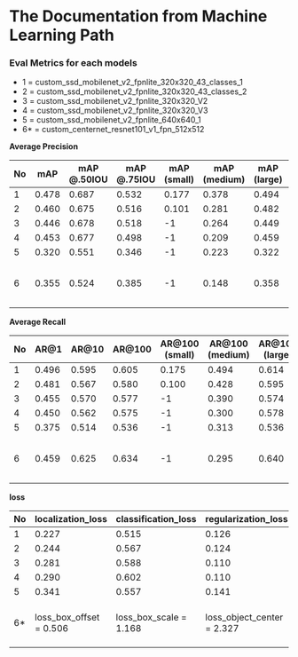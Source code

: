 # The Documentation from Machine Learning Path

### Eval Metrics for each models
- 1 = custom_ssd_mobilenet_v2_fpnlite_320x320_43_classes_1
- 2 = custom_ssd_mobilenet_v2_fpnlite_320x320_43_classes_2
- 3 = custom_ssd_mobilenet_v2_fpnlite_320x320_V2
- 4 = custom_ssd_mobilenet_v2_fpnlite_320x320_V3
- 5 = custom_ssd_mobilenet_v2_fpnlite_640x640_1
- 6* = custom_centernet_resnet101_v1_fpn_512x512


**Average Precision**

| No | mAP | mAP @.50IOU | mAP @.75IOU | mAP (small) | mAP (medium) | mAP (large) | steps | total_classes | 
| --- | --- | --- | --- | --- | --- | --- | --- | --- |
| 1 | 0.478 | 0.687 | 0.532 | 0.177 | 0.378 | 0.494 | 15000 | 43 |
| 2 | 0.460 | 0.675 | 0.516 | 0.101 | 0.281 | 0.482 | 15000 | 43 |
| 3 | 0.446 | 0.678 | 0.518 | -1 | 0.264 | 0.449 | 20000 | 21 |
| 4 | 0.453 | 0.677 | 0.498 | -1 | 0.209 | 0.459 | 15000 | 21 |
| 5 | 0.320 | 0.551 | 0.346 | -1 | 0.223 | 0.322 | 15000 | 21 |
| 6 | 0.355 | 0.524 | 0.385 | -1 | 0.148 | 0.358 | 4200 (initial steps 15000) | 21 |


**Average Recall**

| No | AR@1 | AR@10 | AR@100 | AR@100 (small) | AR@100 (medium) | AR@100 (large) | steps | total_classes |
| --- | --- | --- | --- | --- | --- | --- | --- | --- |
| 1 | 0.496 | 0.595 | 0.605 | 0.175 | 0.494 | 0.614 | 15000 | 43 |
| 2 | 0.481 | 0.567 | 0.580 | 0.100 | 0.428 | 0.595 | 15000 | 43 |
| 3 | 0.455 | 0.570 | 0.577 | -1| 0.390 | 0.574 | 20000 | 21 |
| 4 | 0.450 | 0.562 | 0.575 | -1| 0.300 | 0.578 | 15000 | 21 |
| 5 | 0.375 | 0.514 | 0.536 | -1| 0.313 | 0.536 | 15000 | 21 |
| 6 | 0.459 | 0.625 | 0.634 | -1| 0.295 | 0.640 | 4200 (initial steps 15000) | 21 |


**loss**

| No | localization_loss | classification_loss | regularization_loss | total_loss | steps | total_classes |
| --- | --- | --- | --- | --- | --- |  --- |
| 1 | 0.227 | 0.515 | 0.126 | 0.868 | 15000 | 43 |
| 2 | 0.244 | 0.567 | 0.124 | 0.936 | 15000 | 43 |
| 3 | 0.281 | 0.588 | 0.110 | 0.978 | 20000 | 21 |
| 4 | 0.290 | 0.602 | 0.110 | 1.001 | 15000 | 21 |
| 5 | 0.341 | 0.557 | 0.141 | 1.039 | 15000 | 21 |
| 6* | loss_box_offset = 0.506 | loss_box_scale = 1.168 | loss_object_center = 2.327 | 4.000 | 4200 (initial steps 15000) | 21 |
